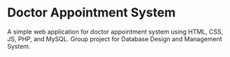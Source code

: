 # Doctor Appointment System
A simple web application for doctor appointment system using HTML, CSS, JS, PHP, and MySQL. Group project for Database Design and Management System.
